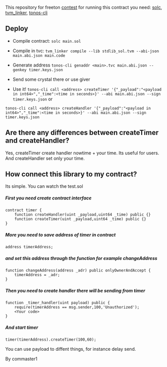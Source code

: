 This repository for freeton [contest](https://devex.gov.freeton.org/proposal?proposalAddress=0:91ea1dcdfbaa2d9f869e07a04516addd8752eecd307157e8d4012e1a934094be) for running this contract you need: [solc](https://github.com/tonlabs/TON-Solidity-Compiler), [tvm_linker](https://github.com/tonlabs/TVM-linker), [tonos-cli](https://github.com/tonlabs/tonos-cli)

## Deploy

- Compile contract:
```solc main.sol```

- Compile in tvc:
```tvm_linker compile --lib stdlib_sol.tvm --abi-json main.abi.json main.code```

- Generate address
```tonos-cli genaddr <main>.tvc main.abi.json --genkey timer.keys.json```

- Send some crystal there or use giver

- Use it! 
```tonos-cli call <address> createTimer '{"_payload":"<payload in int64>","_time":<time in seconds>}' --abi main.abi.json --sign timer.keys.json``` or 

```tonos-cli call <address> createHandler '{"_payload":"<payload in int64>","_time":<time in seconds>}' --abi main.abi.json --sign timer.keys.json```

## Are there any differences between createTimer and createHandler?

Yes, createTimer create handler nowtime + your time. Its useful for users. And createHandler set only your time.

## How connect this library to my contract?

Its simple. You can watch the test.sol

##### First you need create contract interface
```solidity
contract timer {
    function createHandler(uint _payload,uint64 _time) public {}
    function createTimer(uint _payload,uint64 _time) public {}
}
```
##### More you need to save address of timer in contract

```solidity
address timerAddress;
``` 

##### and set this address through the function for example changeAddress

```solidity
function changeAddress(address _adr) public onlyOwnerAndAccept {
    timerAddress = _adr;
}
```

##### Then you need to create handler there will be sending from timer

```solidity
function _timer_handler(uint payload) public {
    require(timerAddress == msg.sender,100,'Unauthorized');
    <Your code>
}
```

##### And start timer

```solidity
timer(timerAddress).createTimer(100,60);
```

You can use payload to diffent things, for instance delay send.

By commaster1

